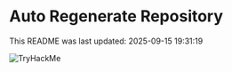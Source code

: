 # Auto Regenerate Repository

This README was last updated: 2025-09-15 19:31:19

 ![TryHackMe](https://tryhackme.com/badge/533634)